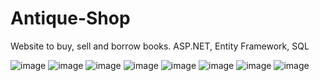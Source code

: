 # Antique-Shop
Website to buy, sell and borrow books.
ASP.NET, Entity Framework, SQL

![image](https://user-images.githubusercontent.com/56017422/179960346-c110a1c9-0895-4e8a-a9a8-99118e347674.png)
![image](https://user-images.githubusercontent.com/56017422/179958869-4f6d4ee5-94bf-4af1-9266-dc5e9403fb2e.png)
![image](https://user-images.githubusercontent.com/56017422/179958889-cea881b6-1f6c-4ecf-aeb8-6448f2fc4547.png)
![image](https://user-images.githubusercontent.com/56017422/179960418-e2db9260-2618-46d7-9fd0-a7d1ddee44e4.png)
![image](https://user-images.githubusercontent.com/56017422/179958905-2764d96d-6e7a-4616-b102-b74e8a035b60.png)
![image](https://user-images.githubusercontent.com/56017422/179959049-c4f2f642-4506-46f7-8578-755ed5f6e9c3.png)
![image](https://user-images.githubusercontent.com/56017422/179959075-0d426466-3e88-49a1-ba63-1f3562652777.png)
![image](https://user-images.githubusercontent.com/56017422/179959093-cc456cde-b179-4e03-9e8c-8c90b8328429.png)
